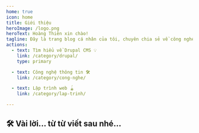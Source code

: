 ```yaml
---
home: true
icon: home
title: Giới thiệu
heroImage: /logo.png
heroText: Hoàng Thiên xin chào!
tagline: Đây là trang blog cá nhân của tôi, chuyên chia sẻ về công nghệ, lập trình, đặc biệt là mảng lập trình với Drupal CMS, Web development và nhiều thứ hay ho khác…✨
actions:
  - text: Tìm hiểu về Drupal CMS 💡
    link: /category/drupal/
    type: primary

  - text: Công nghệ thông tin 🛠
    link: /category/cong-nghe/

  - text: Lập trình web 🪀
    link: /category/lap-trinh/

---
```


## 🛠 Vài lời... từ từ viết sau nhé...

